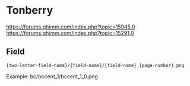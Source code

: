 # Tonberry

https://forums.qhimm.com/index.php?topic=15945.0
https://forums.qhimm.com/index.php?topic=15291.0

## Field

`{two-letter-field-name}/{field-name}/{field-name}_{page-number}.png`

Example: bc/bccent_1/bccent_1_0.png

